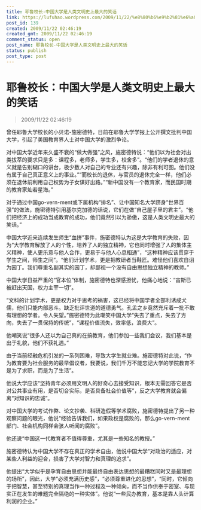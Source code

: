 ```yaml
---
title: 耶鲁校长-中国大学是人类文明史上最大的笑话
link: https://lufuhao.wordpress.com/2009/11/22/%e8%80%b6%e9%b2%81%e6%a0%a1%e9%95%bf%ef%bc%9a%e4%b8%ad%e5%9b%bd%e5%a4%a7%e5%ad%a6%e6%98%af%e4%ba%ba%e7%b1%bb%e6%96%87%e6%98%8e%e5%8f%b2%e4%b8%8a%e6%9c%80%e5%a4%a7%e7%9a%84%e7%ac%91%e8%af%9d/
post_id: 139
created: 2009/11/22 02:46:19
created_gmt: 2009/11/22 02:46:19
comment_status: open
post_name: 耶鲁校长-中国大学是人类文明史上最大的笑话
status: publish
post_type: post
---
```


# 耶鲁校长：中国大学是人类文明史上最大的笑话

> 2009/11/22 02:46:19

 

曾任耶鲁大学校长的小贝诺-施密德特，日前在耶鲁大学学报上公开撰文批判中国大学，引起了美国教育界人士对中国大学的激烈争论。

对中国大学近年来久盛不衰的“做大做强”之风，施密德特说：“他们以为社会对出类拔萃的要求只是多：课程多，老师多，学生多，校舍多”。“他们的学者退休的意义就是告别糊口的讲台，极少数人对自己的专业还有兴趣，除非有利可图。他们没有属于自己真正意义上的事业。”“而校长的退休，与官员的退休完全一样，他们必须在退休前利用自己权势为子女谋好出路。”“新中国没有一个教育家，而民国时期的教育家灿若星海。”

对于通过中国go-vern-ment或下属机构“排名”、让中国知名大学跻身“世界百强”的做法，施密德特引用基尔克加德的话说，它们在做“自己屋子里的君主”。“他们把经济上的成功当成教育的成功，他们竟然引以为骄傲，这是人类文明史最大的笑话。”

中国大学近来连续发生师生“血拼”事件，施密德特认为这是大学教育的失败，因为“大学教育解放了人的个性，培养了人的独立精神，它也同时增强了人的集体主义精神，使人更乐意与他人合作，更易于与他人心息相通”，“这种精神应该贯穿于学生之间，师生之间”。“他们计划学术，更是把教研者当鞋匠。难怪他们喜欢自诩为园丁。我们尊重名副其实的园丁，却鄙视一个没有自由思想独立精神的教师。”

中国大学日益严重的“官本位”体制，施密德特也深感担忧，他痛心地说：“宙斯已被赶出天国，权力主宰一切”。

“文科的计划学术，更是权力对于思考的祸害，这已经将中国学者全部利诱成犬儒，他们只能内部恶斗。缺乏批评世道的道德勇气。孔孟之乡竟然充斥着一批不敢有理想的学者。令人失望。”施密德特为此嘲笑中国大学“失去了重点，失去了方向，失去了一贯保持的传统”，“课程价值流失，效率低，浪费大”。

他嘲笑说“很多人还以为自己真的在搞教育，他们参加一些我们会议，我们基本是出于礼貌，他们不获礼遇。”

由于当前经融危机引发的一系列困难，导致大学生就业难。施密德特对此说，“作为教育要为社会服务的最早倡议者，我要说，我们千万不能忘记大学的学院教育不是为了求职，而是为了生活”。

他说大学应该“坚持青年必须用文明人的好奇心去接受知识，根本无需回答它是否对公共事业有用，是否切合实际，是否具备社会价值等”，反之大学教育就会偏离“对知识的忠诚”。

对中国大学的考试作弊、论文抄袭、科研造假等学术腐败，施密德特提出了另一种观察问题的眼光，他说“经验告诉我们，如果政权是腐败的，那么go-vern-ment部门、社会机构同样会骇人听闻的腐败”。

他还说“中国这一代教育者不值得尊重，尤其是一些知名的教授。”

施密德特认为中国大学不存在真正的学术自由，他说中国大学“对政治的适应，对某些人利益的迎合，损害了大学对智力和真理的追求”。

他提出“大学似乎是孕育自由思想并能最终自由表达思想的最糟糕同时又是最理想的场所”，因此，大学“必须充满历史感”，“必须尊重进化的思想”，“同时，它倾向于把智慧，甚至特别的真理当作一种过程及一种倾向，而不当作供奉于密室、与现实正在发生的难题完全隔绝的一种实体”。他说“一些民办教育，基本是靠人头计算利润的企业。”
